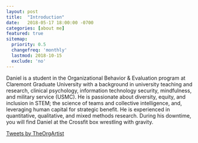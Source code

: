 ```yaml
---
layout: post
title:  "Introduction"
date:   2018-05-17 18:00:00 -0700
categories: [about me]
featured: true
sitemap:
  priority: 0.5
  changefreq: 'monthly'
  lastmod: 2018-10-15
  exclude: 'no'
---
```

Daniel is a student in the Organizational Behavior & Evaluation program at Claremont Graduate University with a background in university teaching and research, clinical psychology, information technology security, mindfulness, and military service (USMC). He is passionate about diversity, equity, and inclusion in STEM; the science of teams and collective intelligence, and, leveraging human capital for strategic benefit. He is experienced in quantitative, qualitative, and mixed methods research. During his downtime, you will find Daniel at the Crossfit box wrestling with gravity.

<a class="twitter-timeline" href="https://twitter.com/TheOrgArtist?ref_src=twsrc%5Etfw">Tweets by TheOrgArtist</a> <script async src="https://platform.twitter.com/widgets.js" charset="utf-8"></script>

